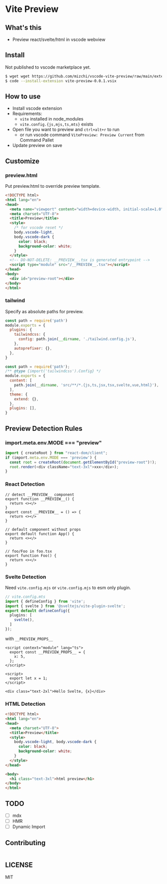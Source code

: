 # Vite Preview

## What's this

- Preview react/svelte/html in vscode webview

## Install

Not published to vscode marketplace yet.

```bash
$ wget wget https://github.com/mizchi/vscode-vite-preview/raw/main/extensions/vite-preview/releases/vite-preview-0.0.1.vsix
$ code --install-extension vite-preview-0.0.1.vsix
```

## How to use

- Install vscode extension
- Requirements:
  - `vite` installed in node_modules
  - `vite.config.{js,mjs,ts,mts}` exists
- Open file you want to preview and `ctrl+alt+r` to run
  - or run vscode command `VitePreview: Preview Current` from Command Pallet
- Update preview on save

## Customize

### preview.html

Put preview.html to override preview template.

```html
<!DOCTYPE html>
<html lang="en">
<head>
  <meta name="viewport" content="width=device-width, initial-scale=1.0">
  <meta charset="UTF-8">
  <title>Preview</title>
  <style>
    /* for vscode reset */
    body.vscode-light,
    body.vscode-dark {
      color: black;
      background-color: white;
    }
  </style>
  <!-- DO-NOT-DELETE: __PREVIEW__.tsx is generated entrypoint -->
  <script type="module" src="/__PREVIEW__.tsx"></script>
</head>
<body>
  <div id="preview-root"></div>
</body>
</html>
```

### tailwind

Specify as absolute paths for preview.

```js
const path = require('path')
module.exports = {
  plugins: {
    tailwindcss: {
      config: path.join(__dirname, './tailwind.config.js'),
    },
    autoprefixer: {},
  },
}
```

```js
const path = require('path');
/** @type {import('tailwindcss').Config} */
module.exports = {
  content: [
    path.join(__dirname, 'src/**/*.{js,ts,jsx,tsx,svelte,vue,html}'),
  ],
  theme: {
    extend: {},
  },
  plugins: [],
}
```

## Preview Detection Rules

### import.meta.env.MODE === "preview"

```ts
import { createRoot } from "react-dom/client";
if (import.meta.env.MODE === 'preview') {
  const root = createRoot(document.getElementById("preview-root")!);
  root.render(<div className="text-3xl">xxx</div>);
}
```

### React Detection

```tsx
// detect __PREVIEW__ component
export function __PREVIEW__() {
  return <></>
}
export const __PREVIEW__ = () => {
  return <></>
}

// default component without props
export default function App() {
  return <></>
}

// foo/Foo in foo.tsx
export function Foo() {
  return <></>
}
```

### Svelte Detection

Need `vite.config.mjs` or `vite.config.mjs` to esm only plugin.

```ts
// vite.config.mts
import { defineConfig } from 'vite';
import { svelte } from '@sveltejs/vite-plugin-svelte';
export default defineConfig({
  plugins: [
    svelte(),
  ]
});
```

with `__PREVIEW_PROPS__`

```svelte
<script context="module" lang="ts">
  export const __PREVIEW_PROPS__ = {
    x: 5,
  };
</script>

<script>
  export let x = 1;
</script>

<div class="text-2xl">Hello Svelte, {x}</div>
```

### HTML Detection

```html
<!DOCTYPE html>
<html lang="en">
<head>
  <meta charset="UTF-8">
  <title>Preview</title>
  <style>
    body.vscode-light, body.vscode-dark {
      color: black;
      background-color: white;
    }
  </style>
</head>

<body>
  <h1 class="text-3xl">html preview</h1>
</body>
</html>
```

## TODO

- [ ] mdx
- [ ] HMR
- [ ] Dynamic Import

## Contributing

```
```

## LICENSE

MIT
